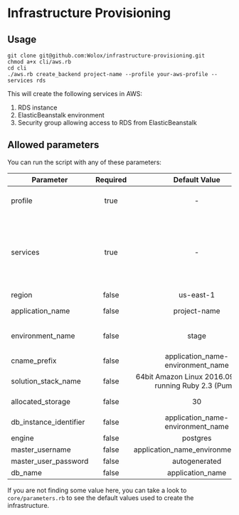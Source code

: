 # Infrastructure Provisioning

## Usage

```
git clone git@github.com:Wolox/infrastructure-provisioning.git
chmod a+x cli/aws.rb
cd cli
./aws.rb create_backend project-name --profile your-aws-profile --services rds
```

This will create the following services in AWS:

1. RDS instance
2. ElasticBeanstalk environment
3. Security group allowing access to RDS from ElasticBeanstalk

## Allowed parameters

You can run the script with any of these parameters:

| Parameter                        | Required      | Default Value | Description      |
| -------------                    |:-------------:| :-----:       |:-------------:|
| profile                          | true          | -              | The profile used to connect to AWS|
| services                         | true          | -              | Comma separated string of services created by this script. Can be any of rds and redis |
| region                           | false         |us-east-1       | AWS region |
| application_name                 | false         |project-name    | The name of your application |
| environment_name                 | false         |stage           | Environment. Example: stage, prod, dev |
| cname_prefix                     | false         |application_name-environment_name           | Prefix used by ElasticBeanstalk |
| solution_stack_name              | false         |64bit Amazon Linux 2016.09 v2.3.1 running Ruby 2.3 (Puma)           | |
| allocated_storage                | false         |30           | RDS allocated storage |
| db_instance_identifier           | false         |application_name-environment_name           | DB identifier |
| engine                           | false         |postgres           | |
| master_username                  | false         |application_name_environment_name           | |
| master_user_password             | false         |autogenerated           | |
| db_name                          | false         |application_name           | Database name |

If you are not finding some value here, you can take a look to `core/parameters.rb` to see the default values used to create the infrastructure.
